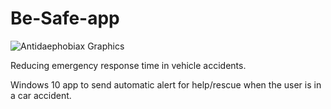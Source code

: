 # Be-Safe-app
![Antidaephobiax Graphics](https://github.com/madhav-datt/Be-Safe-app/blob/master/src/BeSafe/Assets/SplashScreen.scale-150.png)

Reducing emergency response time in vehicle accidents.

Windows 10 app to send automatic alert for help/rescue when the user is in a car accident.
